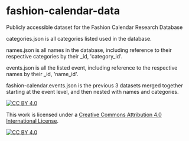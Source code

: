 # fashion-calendar-data
Publicly accessible dataset for the Fashion Calendar Research Database

categories.json is all categories listed used in the database.  

names.json is all names in the database, including reference to their respective categories by their _id, 'category_id'.  

events.json is all the listed event, including reference to the respective names by their _id, 'name_id'.  

fashion-calendar.events.json is the previous 3 datasets merged together starting at the event level, and then nested with names and categories.


[![CC BY 4.0][cc-by-shield]][cc-by]

This work is licensed under a
[Creative Commons Attribution 4.0 International License][cc-by].

[![CC BY 4.0][cc-by-image]][cc-by]

[cc-by]: http://creativecommons.org/licenses/by/4.0/
[cc-by-image]: https://i.creativecommons.org/l/by/4.0/88x31.png
[cc-by-shield]: https://img.shields.io/badge/License-CC%20BY%204.0-lightgrey.svg
